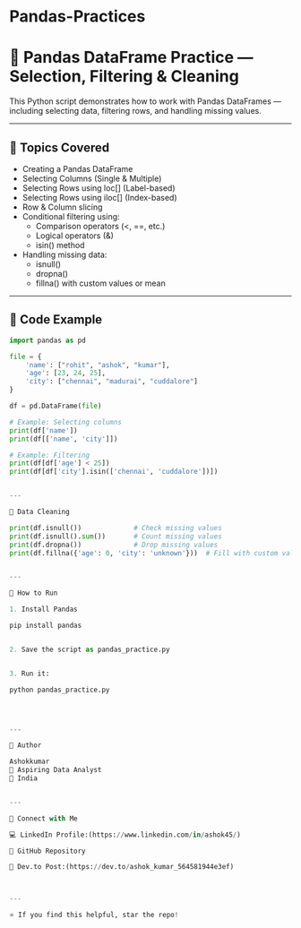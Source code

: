 # Pandas-Practices
# 🐼 Pandas DataFrame Practice — Selection, Filtering & Cleaning

This Python script demonstrates how to work with Pandas DataFrames — including selecting data, filtering rows, and handling missing values.

---

## 📘 Topics Covered
- Creating a Pandas DataFrame  
- Selecting Columns (Single & Multiple)  
- Selecting Rows using loc[] (Label-based)  
- Selecting Rows using iloc[] (Index-based)  
- Row & Column slicing  
- Conditional filtering using:
  - Comparison operators (<, ==, etc.)
  - Logical operators (&)
  - isin() method
- Handling missing data:
  - isnull()
  - dropna()
  - fillna() with custom values or mean

---

## 🧠 Code Example

```python
import pandas as pd

file = {
    'name': ["rohit", "ashok", "kumar"],
    'age': [23, 24, 25],
    'city': ["chennai", "madurai", "cuddalore"]
}

df = pd.DataFrame(file)

# Example: Selecting columns
print(df['name'])
print(df[['name', 'city']])

# Example: Filtering
print(df[df['age'] < 25])
print(df[df['city'].isin(['chennai', 'cuddalore'])])


---

🧹 Data Cleaning

print(df.isnull())             # Check missing values
print(df.isnull().sum())       # Count missing values
print(df.dropna())             # Drop missing values
print(df.fillna({'age': 0, 'city': 'unknown'}))  # Fill with custom values


---

🚀 How to Run

1. Install Pandas

pip install pandas


2. Save the script as pandas_practice.py


3. Run it:

python pandas_practice.py




---

📎 Author

Ashokkumar
💼 Aspiring Data Analyst
📍 India


---

🔗 Connect with Me

💻 LinkedIn Profile:(https://www.linkedin.com/in/ashok45/)

📂 GitHub Repository

📝 Dev.to Post:(https://dev.to/ashok_kumar_564581944e3ef)



---

⭐ If you find this helpful, star the repo!
